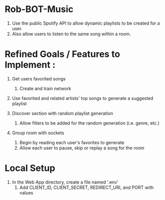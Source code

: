 # Rob-BOT-Music
1. Use the public Spotify API to allow dynamic playlists to be created for a user. 
2. Also allow users to listen to the same song within a room.

# Refined Goals / Features to Implement :
1. Get users favorited songs
   1. Create and train network
2. Use favorited and related artists' top songs to generate a suggested playlist

3. Discover section with random playlist generation
   1. Allow filters to be added for the random generation (i.e. genre, etc.)

4. Group room with sockets
   1. Begin by reading each user's favorites to generate
   2. Allow each user to pause, skip or replay a song for the room

# Local Setup
1. In the Web App directory, create a file named '.env'
   1. Add CLIENT_ID, CLIENT_SECRET, REDIRECT_URI, and PORT with values
